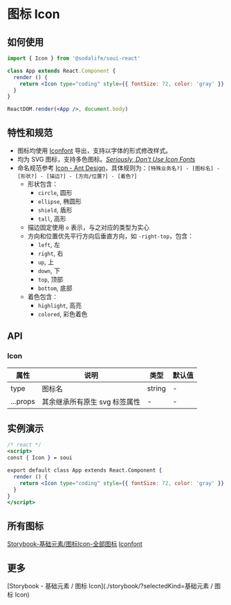 # 图标 Icon

## 如何使用
```jsx
import { Icon } from '@sodalife/soui-react'

class App extends React.Component {
  render () {
    return <Icon type="coding" style={{ fontSize: 72, color: 'gray' }} />
  }
}

ReactDOM.render(<App />, document.body)
```


## 特性和规范
- 图标均使用 [Iconfont](http://iconfont.cn/) 导出，支持以字体的形式修改样式。
- 均为 SVG 图标，支持多色图标。*[Seriously, Don’t Use Icon Fonts](https://cloudfour.com/thinks/seriously-dont-use-icon-fonts/)*
- 命名规范参考 [Icon - Ant Design](https://ant.design/components/icon-cn/#图标的命名规范)，具体规则为：``[特殊业务名?] - [图标名] - [形状?] - [描边?] - [方向/位置?] - [着色?]``
  - 形状包含：
    - ``circle``, 圆形
    - ``ellipse``, 椭圆形
    - ``shield``, 盾形
    - ``tall``, 高形
  - 描边固定使用 ``o`` 表示，与之对应的类型为实心
  - 方向和位置优先平行方向后垂直方向，如 ``-right-top``，包含：
    - ``left``, 左
    - ``right``, 右
    - ``up``, 上
    - ``down``, 下
    - ``top``, 顶部
    - ``bottom``, 底部
  - 着色包含：
    - ``highlight``, 高亮
    - ``colored``, 彩色着色

## API
### Icon
|   属性   |             说明              |  类型  | 默认值 |
| -------- | ----------------------------- | ------ | ------ |
| type     | 图标名                        | string | -      |
| ...props | 其余继承所有原生 svg 标签属性 | -      | -      |


## 实例演示
```jsx
/* react */
<script>
const { Icon } = soui

export default class App extends React.Component {
  render () {
    return <Icon type="coding" style={{ fontSize: 72, color: 'gray' }} />
  }
}
</script>
```


## 所有图标
[Storybook-基础元素/图标Icon-全部图标](./storybook/?selectedKind=基础元素/图标Icon&selectedStory=全部图标 ":ignore")
[Iconfont](http://iconfont.cn/)

## 更多
[Storybook - 基础元素 / 图标 Icon](./storybook/?selectedKind=基础元素 / 图标 Icon)
